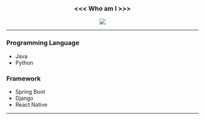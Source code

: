 <div align="center">

### <<< Who am I >>>
<a href="https://www.linkedin.com/in/su-yeon-koo-7222292b4/" target="_blank"><img src="https://img.shields.io/badge/LinkedIn-0A66C2?style=for-the-badge&logo=LinkedIn&logoColor=FFFF"/></a>

</div>

- - -
### Programming Language
- Java
- Python

### Framework
- Spring Boot
- Django
- React Native

- - -
